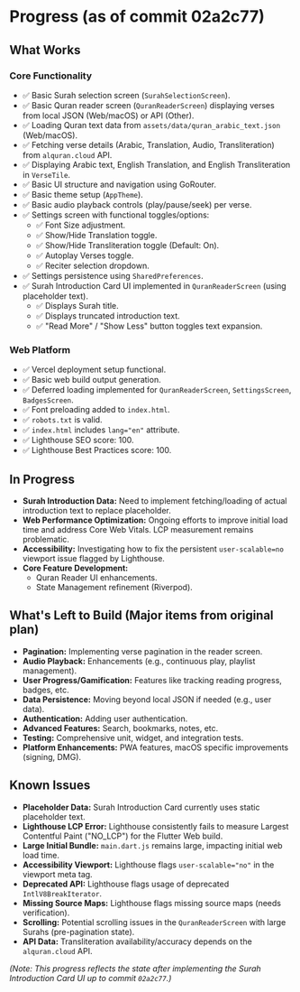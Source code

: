 # Progress (as of commit 02a2c77)

## What Works

### Core Functionality
- ✅ Basic Surah selection screen (`SurahSelectionScreen`).
- ✅ Basic Quran reader screen (`QuranReaderScreen`) displaying verses from local JSON (Web/macOS) or API (Other).
- ✅ Loading Quran text data from `assets/data/quran_arabic_text.json` (Web/macOS).
- ✅ Fetching verse details (Arabic, Translation, Audio, Transliteration) from `alquran.cloud` API.
- ✅ Displaying Arabic text, English Translation, and English Transliteration in `VerseTile`.
- ✅ Basic UI structure and navigation using GoRouter.
- ✅ Basic theme setup (`AppTheme`).
- ✅ Basic audio playback controls (play/pause/seek) per verse.
- ✅ Settings screen with functional toggles/options:
    - ✅ Font Size adjustment.
    - ✅ Show/Hide Translation toggle.
    - ✅ Show/Hide Transliteration toggle (Default: On).
    - ✅ Autoplay Verses toggle.
    - ✅ Reciter selection dropdown.
- ✅ Settings persistence using `SharedPreferences`.
- ✅ Surah Introduction Card UI implemented in `QuranReaderScreen` (using placeholder text).
    - ✅ Displays Surah title.
    - ✅ Displays truncated introduction text.
    - ✅ "Read More" / "Show Less" button toggles text expansion.

### Web Platform
- ✅ Vercel deployment setup functional.
- ✅ Basic web build output generation.
- ✅ Deferred loading implemented for `QuranReaderScreen`, `SettingsScreen`, `BadgesScreen`.
- ✅ Font preloading added to `index.html`.
- ✅ `robots.txt` is valid.
- ✅ `index.html` includes `lang="en"` attribute.
- ✅ Lighthouse SEO score: 100.
- ✅ Lighthouse Best Practices score: 100.

## In Progress

- **Surah Introduction Data:** Need to implement fetching/loading of actual introduction text to replace placeholder.
- **Web Performance Optimization:** Ongoing efforts to improve initial load time and address Core Web Vitals. LCP measurement remains problematic.
- **Accessibility:** Investigating how to fix the persistent `user-scalable=no` viewport issue flagged by Lighthouse.
- **Core Feature Development:**
    - Quran Reader UI enhancements.
    - State Management refinement (Riverpod).

## What's Left to Build (Major items from original plan)

- **Pagination:** Implementing verse pagination in the reader screen.
- **Audio Playback:** Enhancements (e.g., continuous play, playlist management).
- **User Progress/Gamification:** Features like tracking reading progress, badges, etc.
- **Data Persistence:** Moving beyond local JSON if needed (e.g., user data).
- **Authentication:** Adding user authentication.
- **Advanced Features:** Search, bookmarks, notes, etc.
- **Testing:** Comprehensive unit, widget, and integration tests.
- **Platform Enhancements:** PWA features, macOS specific improvements (signing, DMG).

## Known Issues

- **Placeholder Data:** Surah Introduction Card currently uses static placeholder text.
- **Lighthouse LCP Error:** Lighthouse consistently fails to measure Largest Contentful Paint ("NO_LCP") for the Flutter Web build.
- **Large Initial Bundle:** `main.dart.js` remains large, impacting initial web load time.
- **Accessibility Viewport:** Lighthouse flags `user-scalable="no"` in the viewport meta tag.
- **Deprecated API:** Lighthouse flags usage of deprecated `IntlV8BreakIterator`.
- **Missing Source Maps:** Lighthouse flags missing source maps (needs verification).
- **Scrolling:** Potential scrolling issues in the `QuranReaderScreen` with large Surahs (pre-pagination state).
- **API Data:** Transliteration availability/accuracy depends on the `alquran.cloud` API.

*(Note: This progress reflects the state after implementing the Surah Introduction Card UI up to commit `02a2c77`.)*

